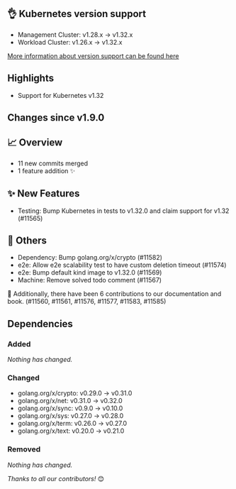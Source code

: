 ## 👌 Kubernetes version support

- Management Cluster: v1.28.x -> v1.32.x
- Workload Cluster: v1.26.x -> v1.32.x

[More information about version support can be found here](https://cluster-api.sigs.k8s.io/reference/versions.html)

## Highlights

* Support for Kubernetes v1.32

## Changes since v1.9.0
## :chart_with_upwards_trend: Overview
- 11 new commits merged
- 1 feature addition ✨

## :sparkles: New Features
- Testing: Bump Kubernetes in tests to v1.32.0 and claim support for v1.32 (#11565)

## :seedling: Others
- Dependency: Bump golang.org/x/crypto (#11582)
- e2e: Allow e2e scalability test to have custom deletion timeout (#11574)
- e2e: Bump default kind image to v1.32.0 (#11569)
- Machine: Remove solved todo comment (#11567)

:book: Additionally, there have been 6 contributions to our documentation and book. (#11560, #11561, #11576, #11577, #11583, #11585) 

## Dependencies

### Added
_Nothing has changed._

### Changed
- golang.org/x/crypto: v0.29.0 → v0.31.0
- golang.org/x/net: v0.31.0 → v0.32.0
- golang.org/x/sync: v0.9.0 → v0.10.0
- golang.org/x/sys: v0.27.0 → v0.28.0
- golang.org/x/term: v0.26.0 → v0.27.0
- golang.org/x/text: v0.20.0 → v0.21.0

### Removed
_Nothing has changed._

_Thanks to all our contributors!_ 😊

